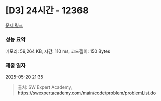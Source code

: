 # [D3] 24시간 - 12368 

[문제 링크](https://swexpertacademy.com/main/code/problem/problemDetail.do?contestProbId=AXsEBlLqedsDFARX) 

### 성능 요약

메모리: 59,264 KB, 시간: 110 ms, 코드길이: 150 Bytes

### 제출 일자

2025-05-20 21:35



> 출처: SW Expert Academy, https://swexpertacademy.com/main/code/problem/problemList.do